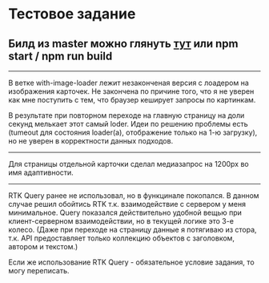 # Тестовое задание

## Билд из master можно глянуть [тут](https://k0nstant1ns.github.io/dockofan24-test/) или npm start / npm run build
___
В ветке with-image-loader лежит незаконченая версия с лоадером на изображения карточек. Не закончена по причине того, что я не уверен как мне поступить с тем, что браузер кеширует запросы по картинкам.

В результате при повторном переходе на главную страницу на доли секунд мелькает этот самый loder. Идеи по решению проблемы есть (tumeout для состояния loader(a), отображение только на 1-ю загрузку), но не уверен в корректности данных подходов.

___
Для страницы отдельной карточки сделал медиазапрос на 1200px во имя адаптивности.
___

RTK Query ранее не использовал, но в функцинале покопался. В данном случае решил обойтись RTK т.к. взаимодействие с сервером у меня минимальное. Query показался действительно удобной вещью при клиент-серверном взаимодействии, но в текущей логике это 3-е колесо. 
(Даже при переходе на страницу данные я потягиваю из стора, т.к. API предоставляет только коллекцию объектов с заголовком, автором и текстом.)

Если же использование RTK Query - обязательное условие задания, то могу переписать. 

